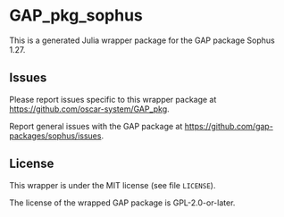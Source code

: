 # GAP_pkg_sophus

This is a generated Julia wrapper package for the GAP package Sophus 1.27.

## Issues

Please report issues specific to this wrapper package at <https://github.com/oscar-system/GAP_pkg>.

Report general issues with the GAP package at <https://github.com/gap-packages/sophus/issues>.

## License

This wrapper is under the MIT license (see file `LICENSE`).

The license of the wrapped GAP package is GPL-2.0-or-later.
